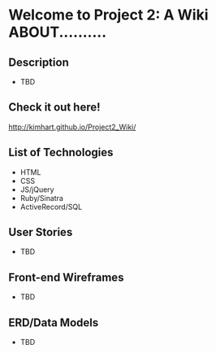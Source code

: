 # Welcome to Project 2: A Wiki ABOUT..........

## Description
* TBD

## Check it out here!
http://kimhart.github.io/Project2_Wiki/

## List of Technologies
* HTML
* CSS
* JS/jQuery
* Ruby/Sinatra
* ActiveRecord/SQL

## User Stories
* TBD

## Front-end Wireframes
* TBD

## ERD/Data Models 
* TBD
